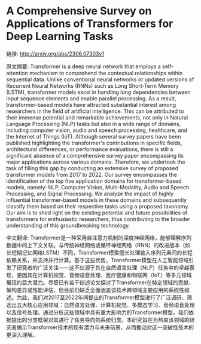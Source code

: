 # A Comprehensive Survey on Applications of Transformers for Deep Learning Tasks

链接: http://arxiv.org/abs/2306.07303v1

原文摘要:
Transformer is a deep neural network that employs a self-attention mechanism
to comprehend the contextual relationships within sequential data. Unlike
conventional neural networks or updated versions of Recurrent Neural Networks
(RNNs) such as Long Short-Term Memory (LSTM), transformer models excel in
handling long dependencies between input sequence elements and enable parallel
processing. As a result, transformer-based models have attracted substantial
interest among researchers in the field of artificial intelligence. This can be
attributed to their immense potential and remarkable achievements, not only in
Natural Language Processing (NLP) tasks but also in a wide range of domains,
including computer vision, audio and speech processing, healthcare, and the
Internet of Things (IoT). Although several survey papers have been published
highlighting the transformer's contributions in specific fields, architectural
differences, or performance evaluations, there is still a significant absence
of a comprehensive survey paper encompassing its major applications across
various domains. Therefore, we undertook the task of filling this gap by
conducting an extensive survey of proposed transformer models from 2017 to
2022. Our survey encompasses the identification of the top five application
domains for transformer-based models, namely: NLP, Computer Vision,
Multi-Modality, Audio and Speech Processing, and Signal Processing. We analyze
the impact of highly influential transformer-based models in these domains and
subsequently classify them based on their respective tasks using a proposed
taxonomy. Our aim is to shed light on the existing potential and future
possibilities of transformers for enthusiastic researchers, thus contributing
to the broader understanding of this groundbreaking technology.

中文翻译:
Transformer是一种采用自注意力机制的深度神经网络，能够理解序列数据中的上下文关联。与传统神经网络或循环神经网络（RNN）的改进版本（如长短期记忆网络LSTM）不同，Transformer模型擅长处理输入序列元素间的长程依赖关系，并支持并行计算。基于这些优势，Transformer模型在人工智能领域引发了研究者的广泛关注——这不仅源于其在自然语言处理（NLP）任务中的卓越表现，更因其在计算机视觉、音频语音处理、医疗健康和物联网（IoT）等多元领域展现的巨大潜力。尽管已有若干综述论文探讨了Transformer在特定领域的贡献、架构差异或性能评估，但目前仍缺乏全面涵盖该技术跨领域主要应用的系统性综述。为此，我们对2017至2022年间提出的Transformer模型进行了广泛调研，筛选出五大核心应用领域：自然语言处理、计算机视觉、多模态学习、音频语音处理以及信号处理。通过分析这些领域中具有重大影响力的Transformer模型，我们依据提出的分类框架对其进行了任务导向的系统归类。本研究旨在为热衷该领域的研究者揭示Transformer技术的现有潜力与未来前景，从而推动对这一突破性技术的更深入理解。
